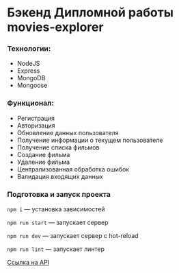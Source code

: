 # Бэкенд Дипломной работы movies-explorer

### Технологии:

- NodeJS
- Express
- MongoDB
- Mongoose

### Функционал:

- Регистрация
- Авторизация
- Обновление данных пользователя
- Получение информации о текущем пользователе
- Получение списка фильмов
- Создание фильма
- Удаление фильма
- Централизованная обработка ошибок
- Валидация входящих данных

### Подготовка и запуск проекта

`npm i` — установка зависимостей

`npm run start` — запускает сервер

`npm run dev` — запускает сервер с hot-reload

`npm run lint` — запускает линтер

[Ссылка на API](https://api.movies.karaudio.ru)
